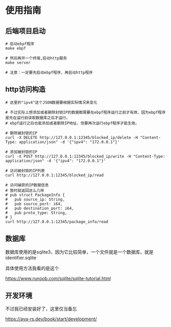 # 使用指南

## 后端项目启动

```shell
# 启动ebpf程序
make ebpf

# 然后再开一个终端,启动http服务
make server

# 注意：一定要先启动ebpf程序，再启动http程序
```

## http访问构造

```shell
# 这里的"ipv4"这个JSON数据要根据实际情况来变化

# 不过实际上想添加或者删除封锁IP的数据都需要在ebpf程序运行之前才有效，因为ebpf程序是先在运行前读取数据库之后才运行。
# ebpf运行之后也能添加或者删除IP地址，但要再次运行ebpf程序才能生效。

# 删除被封锁的IP
curl -X DELETE http://127.0.0.1:12345/blocked_ip/delete -H "Content-Type: application/json" -d '{"ipv4": "172.0.0.1"}'

# 添加被封锁的IP
curl -X POST http://127.0.0.1:12345/blocked_ip/write -H "Content-Type: application/json" -d '{"ipv4": "172.0.0.1"}'

# 访问被封锁的IP列表
curl http://127.0.0.1:12345/blocked_ip/read

# 访问捕获的IP数据信息
# 暂时就返回这么几样
# pub struct PackageInfo {
#   pub source_ip: String,
#   pub source_port: i64,
#   pub destination_port: i64,
#   pub proto_type: String,
# }
curl http://127.0.0.1:12345/package_info/read
```

## 数据库

数据库使用的是sqlite3，因为它比较简单，一个文件就是一个数据库，就是 identifier.sqlite

具体使用方法我看的是这个

https://www.runoob.com/sqlite/sqlite-tutorial.html

## 开发环境

不过我已经安装好了，这里仅当备忘

https://aya-rs.dev/book/start/development/
